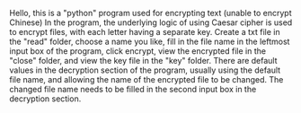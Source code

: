 Hello, this is a "python" program used for encrypting text (unable to encrypt Chinese)
In the program, the underlying logic of using Caesar cipher is used to encrypt files, with each letter having a separate key.
Create a txt file in the "read" folder, choose a name you like, fill in the file name in the leftmost input box of the program, click encrypt, view the encrypted file in the "close" folder, and view the key file in the "key" folder.
There are default values in the decryption section of the program, usually using the default file name, and allowing the name of the encrypted file to be changed. The changed file name needs to be filled in the second input box in the decryption section.